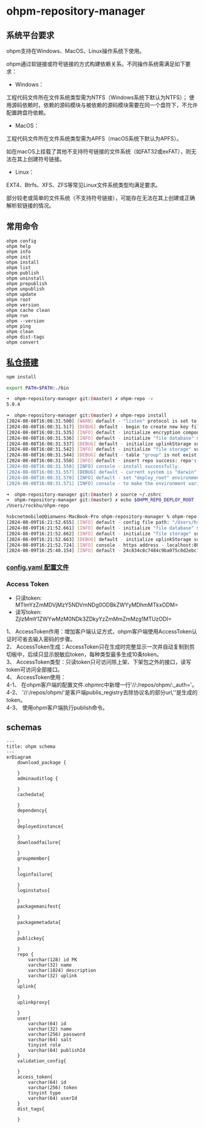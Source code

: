 # ohpm-repository-manager    

## 系统平台要求    
ohpm支持在Windows、MacOS、Linux操作系统下使用。

ohpm通过软链接或符号链接的方式构建依赖关系。不同操作系统需满足如下要求：

- Windows：

工程代码文件所在文件系统类型需为NTFS（Windows系统下默认为NTFS）；
使用源码依赖时，依赖的源码模块与被依赖的源码模块需要在同一个盘符下，不允许配置跨盘符依赖。
- MacOS：

工程代码文件所在文件系统类型需为APFS（macOS系统下默认为APFS）。

如在macOS上挂载了其他不支持符号链接的文件系统（如FAT32或exFAT），则无法在其上创建符号链接。

- Linux：

EXT4、Btrfs、XFS、ZFS等常见Linux文件系统类型均满足要求。

部分较老或简单的文件系统（不支持符号链接），可能存在无法在其上创建或正确解析软链接的情况。

## 常用命令        
```dotnetcli
ohpm config
ohpm help
ohpm info
ohpm init
ohpm install
ohpm list
ohpm publish
ohpm uninstall
ohpm prepublish
ohpm unpublish
ohpm update
ohpm root
ohpm version
ohpm cache clean
ohpm run
ohpm --version
ohpm ping
ohpm clean
ohpm dist-tags
ohpm convert
```


## [私仓搭建](https://developer.huawei.com/consumer/cn/doc/harmonyos-guides-V5/ide-ohpm-repo-0000001749596668-V5)    


```bash
npm install
```

```bash
export PATH=$PATH:./bin
```


```bash
➜  ohpm-repository-manager git:(master) ✗ ohpm-repo -v
5.0.4
```

```bash
➜  ohpm-repository-manager git:(master) ✗ ohpm-repo install
[2024-08-08T16:08:31.500] [WARN] default - "listen" protocol is set to 'http' in "config.yaml" file, which is insecure, advise to use the more secure 'https' protocol instead.
[2024-08-08T16:08:31.517] [DEBUG] default - begin to create new key files.
[2024-08-08T16:08:31.535] [INFO] default - initialize encryption component successfully.
[2024-08-08T16:08:31.536] [INFO] default - initialize "file database" successfully.
[2024-08-08T16:08:31.537] [DEBUG] default - initialize uplinkStorage successfully.
[2024-08-08T16:08:31.542] [INFO] default - initialize "file storage" successfully.
[2024-08-08T16:08:31.544] [DEBUG] default - table "group" is not exist, "group" table has been merged into "group_member" table, the current time is "Thu Aug 08 2024 16:08:31 GMT+0800 (中国标准时间)".
[2024-08-08T16:08:31.550] [INFO] default - insert repo success: repo's id is a9c5e43bf5a140359d1ac99536e0d09a.
[2024-08-08T16:08:31.550] [INFO] console - install successfully.
[2024-08-08T16:08:31.557] [DEBUG] default - current system is "darwin" and configPath is ".zshrc".
[2024-08-08T16:08:31.570] [INFO] default - set "deploy_root" environment variables successfully: "OHPM_REPO_DEPLOY_ROOT = /Users/rockhu/ohpm-repo".
[2024-08-08T16:08:31.571] [INFO] console - to make the environment variables of "deploy_root" take effect, please run the refresh command: "source ~/.zshrc " or ". ~/.zshrc".
```

```bash
➜  ohpm-repository-manager git:(master) ✗ source ~/.zshrc
➜  ohpm-repository-manager git:(master) ✗ echo $OHPM_REPO_DEPLOY_ROOT
/Users/rockhu/ohpm-repo
```


```bash
hsbcnetmobile@Qianwens-MacBook-Pro ohpm-repository-manager % ohpm-repo start
[2024-08-09T16:21:52.655] [INFO] default - config file path: "/Users/hsbcnetmobile/ohpm-repo/conf/config.yaml".
[2024-08-09T16:21:52.661] [INFO] default - initialize "file database" successfully.
[2024-08-09T16:21:52.662] [INFO] default - initialize "file storage" successfully.
[2024-08-09T16:21:52.663] [DEBUG] default - initialize uplinkStorage successfully.
[2024-08-09T16:21:52.724] [INFO] console - https address - localhost:8088 - ohpm-repo/5.0.4.
[2024-08-09T16:25:48.154] [INFO] default - 24c834c8c7484c9ba075c0d2ebc7ba3b login success unlock user.
```

### [config.yaml  配置文件](https://developer.huawei.com/consumer/cn/doc/harmonyos-guides-V5/ide-ohpm-repo-configuration-0000001796516529-V5)

### Access Token    

- 只读token: MTlmYzZmMDVjMzY5NDVmNDg0ODBkZWYyMDhmMTkxODM=
- 读写token: ZjIzMmY1ZWYwMzM0NDk3ZDkyYzZmMmZmMzg1MTUzODI=


1、 AccessToken作用：增加客户端认证方式，ohpm客户端使用AccessToken认证时可省去输入密码的步骤。  
2、 AccessToken生成：AccessToken只在生成时完整显示一次并自动复制到剪切板中，后续只显示脱敏后token，每种类型最多生成10条token。  
3、 AccessToken类型：只读token只可访问除上架、下架包之外的接口，读写token可访问全部接口。   
4、 AccessToken使用：   
4-1、 在ohpm客户端的配置文件.ohpmrc中新增一行'//<ip>:<port>/repos/ohpm/:_auth=<token>'。    
4-2、 '//<ip>:<port>/repos/ohpm/'是客户端publis_registry去除协议名的部分url,'<token>'是生成的token。    
4-3、 使用ohpm客户端执行publish命令。   

## schemas  


```mermaid
---
title: ohpm schema
---
erDiagram
    download_package {

    }
    adminauditlog {

    }
    cachedata{

    }
    dependency{

    }
    deployedinstance{

    }
    downloadfailure{

    }
    groupmember{

    }
    loginfailure{

    }
    loginstatus{

    }
    packagemanifest{

    }
    packagemetadata{

    }
    publickey{

    }
    repo {
        varchar(128) id PK
        varchar(32) name
        varchar(1024) description
        varchar(32) uplink
    }
    uplink{

    }
    uplinkproxy{

    }
    user{
        varchar(64) id
        varchar(32) name
        varchar(256) password
        varchar(64) salt
        tinyint role
        varchar(64) publishId
    }
    validation_config{

    }
    access_token{
        varchar(64) id
        varchar(256) token
        tinyint type
        varchar(64) userId
    }
    dist_tags{

    }
```

```bash

```